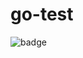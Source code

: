 # go-test

![badge](https://github.com/rootwarp/go-test/actions/workflows/test.yml/badge.svg?branch=action)

